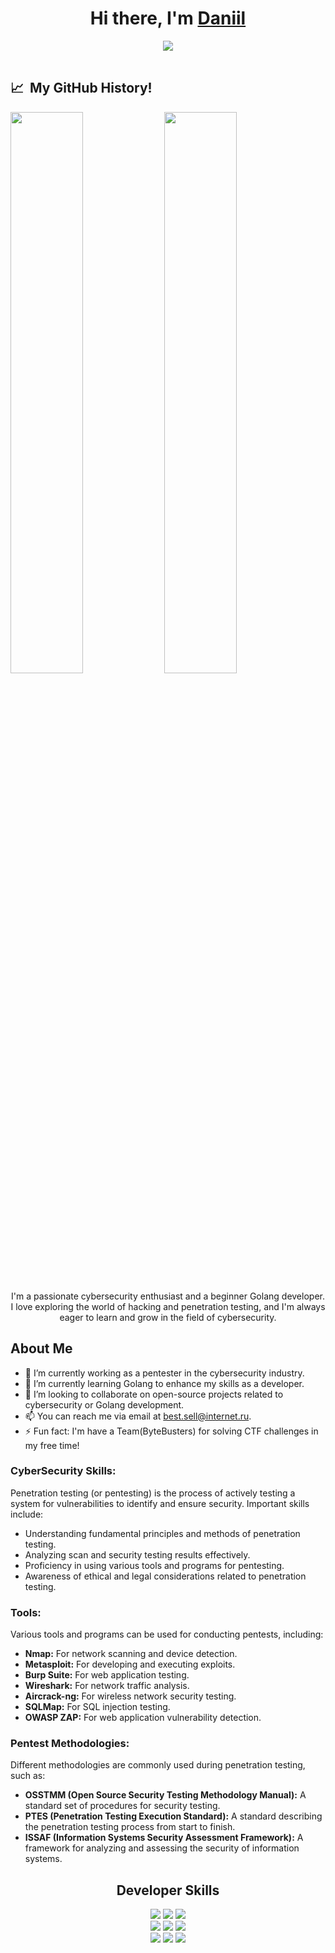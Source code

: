 <h1 align="center">Hi there, I'm <a href="https://tryhackme.com/p/Reesecomrade" target="_blank">Daniil</a></h1>

<p align="center">
  <img src="https://readme-typing-svg.herokuapp.com?color=%23FF0000&lines=Penetration+Tester" /> <img src="https://readme-typing-svg.herokuapp.com?color=%23FF0000&lines=CyberSecurity+Researcher" style="margin-left: 2550px;">
</p>

<h2> 📈 &nbsp;My GitHub History!</h2>

<p align="left">
  <img width="48%" src="https://github-readme-stats.vercel.app/api?username=c0mrade12211&show_icons=true&theme=chartreuse-dark" /> 
  <img width="48%" src="https://github-readme-streak-stats.herokuapp.com/?user=c0mrade12211&theme=chartreuse-dark" />
</p> 


<p align="center">
  I'm a passionate cybersecurity enthusiast and a beginner Golang developer. I love exploring the world of hacking and penetration testing, and I'm always eager to learn and grow in the field of cybersecurity.
</p>

## About Me

- 🔭 I’m currently working as a pentester in the cybersecurity industry.
- 🌱 I’m currently learning Golang to enhance my skills as a developer.
- 👯 I’m looking to collaborate on open-source projects related to cybersecurity or Golang development.
- 📫 You can reach me via email at [best.sell@internet.ru](mailto:best.sell@internet.ru).
- ⚡ Fun fact: I'm have a Team(ByteBusters) for solving CTF challenges in my free time!

### CyberSecurity Skills: 
Penetration testing (or pentesting) is the process of actively testing a system for vulnerabilities to identify and ensure security. Important skills include: 
- Understanding fundamental principles and methods of penetration testing. 
- Analyzing scan and security testing results effectively. 
- Proficiency in using various tools and programs for pentesting. 
- Awareness of ethical and legal considerations related to penetration testing. 
 
### Tools: 
Various tools and programs can be used for conducting pentests, including: 
- **Nmap:** For network scanning and device detection. 
- **Metasploit:** For developing and executing exploits. 
- **Burp Suite:** For web application testing. 
- **Wireshark:** For network traffic analysis. 
- **Aircrack-ng:** For wireless network security testing. 
- **SQLMap:** For SQL injection testing. 
- **OWASP ZAP:** For web application vulnerability detection. 
 
### Pentest Methodologies: 
Different methodologies are commonly used during penetration testing, such as: 
- **OSSTMM (Open Source Security Testing Methodology Manual):** A standard set of procedures for security testing. 
- **PTES (Penetration Testing Execution Standard):** A standard describing the penetration testing process from start to finish. 
- **ISSAF (Information Systems Security Assessment Framework):** A framework for analyzing and assessing the security of information systems. 
 

<h2 align="center">Developer Skills</h2>

<p align="center">
  <img src="https://img.shields.io/badge/go-%2300ADD8.svg?style=for-the-badge&logo=go&logoColor=white" />
  <img src="https://img.shields.io/badge/python-3670A0?style=for-the-badge&logo=python&logoColor=ffdd54" />
  <img src="https://img.shields.io/badge/PowerShell-%235391FE.svg?style=for-the-badge&logo=powershell&logoColor=white" />
  <br>
  <img src="https://img.shields.io/badge/Linux-FCC624?style=for-the-badge&logo=linux&logoColor=black" />
  <img src="https://img.shields.io/badge/Kali-268BEE?style=for-the-badge&logo=kalilinux&logoColor=white" />
  <img src="https://img.shields.io/badge/c++-%2300599C.svg?style=for-the-badge&logo=c%2B%2B&logoColor=white" />
  <br>
  <img src="https://img.shields.io/badge/c-%2300599C.svg?style=for-the-badge&logo=c&logoColor=white" />
  <img src="https://img.shields.io/badge/git-%23F05033.svg?style=for-the-badge&logo=git&logoColor=white" />
  <img src="https://img.shields.io/badge/postgres-%23316192.svg?style=for-the-badge&logo=postgresql&logoColor=white" />
</p>






